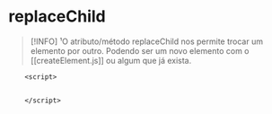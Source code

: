 # replaceChild
>[!INFO]
> ¹O atributo/método replaceChild nos permite trocar um elemento por outro. Podendo ser um novo elemento com o [[createElement.js]] ou algum que já exista.


````
	<script>
		
	
	</script> 
````